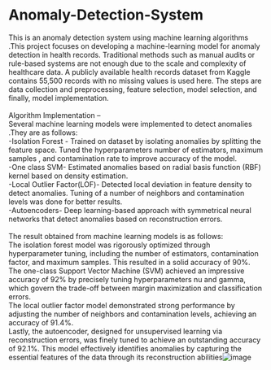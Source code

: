 # Anomaly-Detection-System
This is an anomaly detection system using machine learning algorithms .This project focuses on developing a machine-learning model for anomaly detection in health records. Traditional methods such as manual audits or rule-based systems are not enough due to the scale and complexity of healthcare data. A publicly available health records dataset from Kaggle contains 55,500 records with no missing values is used here. The steps are data collection and preprocessing, feature selection, model selection, and finally, model implementation. 
<br><br>
Algorithm Implementation – 
<br>Several machine learning models were implemented to detect anomalies .They are as follows:<br>
-Isolation Forest -	Trained on dataset by isolating anomalies by splitting the feature space. Tuned the hyperparameters number of estimators, maximum samples , and contamination rate to improve accuracy of the model.<br>
-One class SVM- Estimated anomalies based on radial basis function (RBF) kernel based on density estimation.<br>
-Local Outlier Factor(LOF)- Detected local deviation in feature density to detect anomalies. Tuning of a number of neighbors and contamination levels was done for better results. <br>
-Autoencoders- Deep learning-based approach with symmetrical neural networks that detect anomalies based on reconstruction errors.<br>
<br>
The result obtained from machine learning models is as follows:<br>
The isolation forest model was rigorously optimized through hyperparameter tuning, including the number of estimators, contamination factor, and maximum samples. This resulted in a solid accuracy of 90%.<br>
The one-class Support Vector Machine (SVM) achieved an impressive accuracy of 92% by precisely tuning hyperparameters nu and gamma, which govern the trade-off between margin maximization and classification errors.<br>
The local outlier factor model demonstrated strong performance by adjusting the number of neighbors and contamination levels, achieving an accuracy of 91.4%.<br>
Lastly, the autoencoder, designed for unsupervised learning via reconstruction errors, was finely tuned to achieve an outstanding accuracy of 92.1%. This model effectively identifies anomalies by capturing the essential features of the data through its reconstruction abilities![image](https://github.com/user-attachments/assets/b6adefc4-492a-490f-a146-920da3befb1c)<br>


